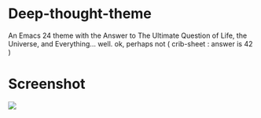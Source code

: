 # Deep-thought-theme

An Emacs 24 theme with the Answer to The Ultimate Question of Life, the Universe, and Everything... well. ok, perhaps not ( crib-sheet : answer is 42 )

# Screenshot 

![](https://raw.github.com/jasonm23/emacs-deep-thought-theme/master/deep-thought-theme.png)